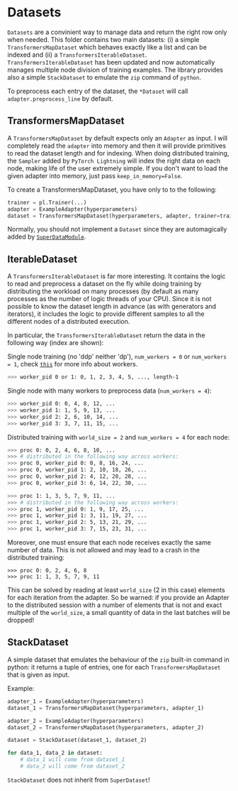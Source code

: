 # Datasets

`Datasets` are a convinient way to manage data and return the right row only when needed.
This folder contains two main datasets: (i) a simple `TransformersMapDataset` which behaves exactly like a list and can be indexed and (ii) a `TransformersIterableDataset`. `TransformersIterableDataset` has been updated and now automatically manages multiple node division of training examples. The library provides also a simple `StackDataset` to emulate the `zip` command of `python`.

To preprocess each entry of the dataset, the `*Dataset` will call `adapter.preprocess_line` by default. 


## TransformersMapDataset

A `TransformersMapDataset` by default expects only an `Adapter` as input. I will completely read the `adapter` into memory and then it will provide primitives to read the dataset length and for indexing. When doing distributed training, the `Sampler` added by `PyTorch Lightning` will index the right data on each node, making life of the user extremely simple. If you don't want to load the given adapter into memory, just pass `keep_in_memory=False`.

To create a TransformersMapDataset, you have only to to the following:
```python
trainer = pl.Trainer(...)
adapter = ExampleAdapter(hyperparameters)
dataset = TransformersMapDataset(hyperparameters, adapter, trainer=trainer)
```

Normally, you should not implement a `Dataset` since they are automagically added by [`SuperDataModule`](/transformers-lightning/datamodules).


## IterableDataset

A `TransformersIterableDataset` is far more interesting. It contains the logic to read and preprocess a dataset on the fly while doing training by distributing the workload on many processes (by default as many processes as the number of logic threads of your CPU). Since it is not possible to know the dataset length in advance (as with generators and iterators), it includes the logic to provide different samples to all the different nodes of a distributed execution.

In particular, the `TransformersIterableDataset` return the data in the following way (index are shown):

Single node training (no 'ddp' neither 'dp'), `num_workers = 0` or `num_workers = 1`, check [`this`](https://pytorch.org/docs/stable/data.html) for more info about workers.
```bash
>>> worker_pid 0 or 1: 0, 1, 2, 3, 4, 5, ..., length-1
```

Single node with many workers to preprocess data (`num_workers = 4`):
```bash
>>> worker_pid 0: 0, 4, 8, 12, ...
>>> worker_pid 1: 1, 5, 9, 13, ...
>>> worker_pid 2: 2, 6, 10, 14, ...
>>> worker_pid 3: 3, 7, 11, 15, ...
```

Distributed training with `world_size = 2` and `num_workers = 4` for each node:
```bash
>>> proc 0: 0, 2, 4, 6, 8, 10, ...
>>> # distributed in the following way across workers:
>>> proc 0, worker_pid 0: 0, 8, 16, 24, ...
>>> proc 0, worker_pid 1: 2, 10, 18, 26, ...
>>> proc 0, worker_pid 2: 4, 12, 20, 28, ...
>>> proc 0, worker_pid 3: 6, 14, 22, 30, ...

>>> proc 1: 1, 3, 5, 7, 9, 11, ...
>>> # distributed in the following way across workers:
>>> proc 1, worker_pid 0: 1, 9, 17, 25, ...
>>> proc 1, worker_pid 1: 3, 11, 19, 27, ...
>>> proc 1, worker_pid 2: 5, 13, 21, 29, ...
>>> proc 1, worker_pid 3: 7, 15, 23, 31, ...
```

Moreover, one must ensure that each node receives exactly the same number of data.
This is not allowed and may lead to a crash in the distributed training:
```
>>> proc 0: 0, 2, 4, 6, 8
>>> proc 1: 1, 3, 5, 7, 9, 11
```
This can be solved by reading at least `world_size` (2 in this case) elements for each iteration from the adapter. So be warned: if you provide an Adapter to the distributed session with a number of elements that is not and exact multiple of the `world_size`, a small quantity of data in the last batches will be dropped!


## StackDataset

A simple dataset that emulates the behaviour of the `zip` built-in command in python: it returns a tuple of entries, one for each `TransformersMapDataset` that is given as input.

Example:
```python
adapter_1 = ExampleAdapter(hyperparameters)
dataset_1 = TransformersMapDataset(hyperparameters, adapter_1)

adapter_2 = ExampleAdapter(hyperparameters)
dataset_2 = TransformersMapDataset(hyperparameters, adapter_2)

dataset = StackDataset(dataset_1, dataset_2)

for data_1, data_2 in dataset:
    # data_1 will come from dataset_1
    # data_2 will come from dataset_2
```

`StackDataset` does not inherit from `SuperDataset`!

